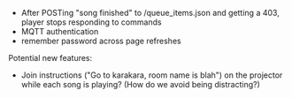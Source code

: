 
- After POSTing "song finished" to /queue_items.json and getting a 403,
  player stops responding to commands
- MQTT authentication
- remember password across page refreshes

Potential new features:
- Join instructions ("Go to karakara, room name is blah") on the projector
  while each song is playing? (How do we avoid being distracting?)
